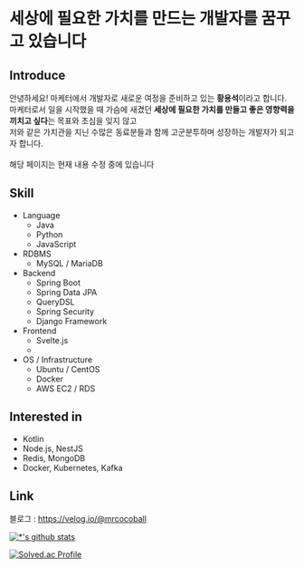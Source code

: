 # 세상에 필요한 가치를 만드는 개발자를 꿈꾸고 있습니다 <br>
## Introduce
안녕하세요! 마케터에서 개발자로 새로운 여정을 준비하고 있는 **황용석**이라고 합니다. <br>
마케터로서 일을 시작했을 때 가슴에 새겼던 **세상에 필요한 가치를 만들고 좋은 영향력을 끼치고 싶다**는 목표와 초심을 잊지 않고 <br>
저와 같은 가치관을 지닌 수많은 동료분들과 함께 고군분투하며 성장하는 개발자가 되고자 합니다. <br>
<br>
해당 페이지는 현재 내용 수정 중에 있습니다 <br>

## Skill
- Language
  - Java
  - Python
  - JavaScript
- RDBMS
  - MySQL / MariaDB
- Backend
  - Spring Boot
  - Spring Data JPA
  - QueryDSL
  - Spring Security
  - Django Framework
- Frontend
  - Svelte.js
  - 
- OS / Infrastructure
  - Ubuntu / CentOS
  - Docker
  - AWS EC2 / RDS

## Interested in
- Kotlin  
- Node.js, NestJS  
- Redis, MongoDB  
- Docker, Kubernetes, Kafka  

## Link
블로그 : https://velog.io/@mrcocoball

[![*'s github stats](https://github-readme-stats.vercel.app/api?username=mrcocoball)](https://github.com/mrcocoball)
  
[![Solved.ac Profile](http://mazassumnida.wtf/api/generate_badge?boj=mrcocoball)](https://solved.ac/mrcocoball)
